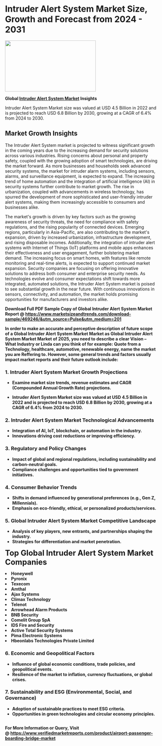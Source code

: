 <H1>Intruder Alert System Market Size, Growth and Forecast from 2024 - 2031</H1><img class="aligncenter size-medium wp-image-584254" src="https://thirdeyenews.in/wp-content/uploads/2024/09/Global-Market-Research-300x168.jpeg" alt="" width="300" height="168" /><p><strong>Global&nbsp;<a href="https://www.marketsizeandtrends.com/download-sample/469246/&amp;utm_source=Pulse&amp;utm_medium=201">Intruder Alert System Market</a> Insights</strong></p><p>Intruder Alert System Market size was valued at USD 4.5 Billion in 2022 and is projected to reach USD 6.8 Billion by 2030, growing at a CAGR of 6.4% from 2024 to 2030.</p><p><h2>Market Growth Insights</h2> <p>The Intruder Alert System market is projected to witness significant growth in the coming years due to the increasing demand for security solutions across various industries. Rising concerns about personal and property safety, coupled with the growing adoption of smart technologies, are driving the market forward. As more businesses and households seek advanced security systems, the market for intruder alarm systems, including sensors, alarms, and surveillance equipment, is expected to expand. The increasing trend of home automation and the integration of artificial intelligence (AI) in security systems further contribute to market growth. The rise in urbanization, coupled with advancements in wireless technology, has spurred the development of more sophisticated and user-friendly intruder alert systems, making them increasingly accessible to consumers and businesses alike.</p> <p><strong></strong></p> <p>The market's growth is driven by key factors such as the growing awareness of security threats, the need for compliance with safety regulations, and the rising popularity of connected devices. Emerging regions, particularly in Asia-Pacific, are also contributing to the market's expansion, driven by increased urbanization, infrastructure development, and rising disposable incomes. Additionally, the integration of intruder alert systems with Internet of Things (IoT) platforms and mobile apps enhances their effectiveness and user engagement, further bolstering market demand. The increasing focus on smart homes, with features like remote monitoring and real-time alerts, is expected to support continued market expansion. Security companies are focusing on offering innovative solutions to address both consumer and enterprise security needs. As technologies evolve and consumer expectations shift towards more integrated, automated solutions, the Intruder Alert System market is poised to see substantial growth in the near future. With continuous innovations in sensors, connectivity, and automation, the market holds promising opportunities for manufacturers and investors alike.</p> <p><strong></p><p><span class=""><strong>Download Full PDF Sample Copy of Global Intruder Alert System Market Report</strong> @ <a href="https://www.marketsizeandtrends.com/download-sample/469246/&amp;utm_source=Pulse&amp;utm_medium=201" target="_blank">https://www.marketsizeandtrends.com/download-sample/469246/&amp;utm_source=Pulse&amp;utm_medium=201</a></span></p><p>In order to make an accurate and perceptive description of future scope of a Global&nbsp;Intruder Alert System Market Market as Global&nbsp;Intruder Alert System Market Market of 2025, you need to describe a clear Vision &ndash; What Industry or Linda can you think of for example: Quote from a Technology, healthcare, automotive, renewable energy, name the market you are Reffering to. However, some general trends and factors usually impact market reports and their future outlook include:</p><h3>1.&nbsp;<strong>Intruder Alert System Market Growth Projections</strong></h3><ul><li>Examine market size trends, revenue estimates and CAGR (Compounded Annual Growth Rate) projections.</li><li><p>Intruder Alert System Market size was valued at USD 4.5 Billion in 2022 and is projected to reach USD 6.8 Billion by 2030, growing at a CAGR of 6.4% from 2024 to 2030.</p></li></ul><h3>2.&nbsp;<strong>Intruder Alert System Market Technological Advancements</strong></h3><ul><li>Integration of AI, IoT, blockchain, or automation in the industry.</li><li>Innovations driving cost reductions or improving efficiency.</li></ul><h3>3.&nbsp;<strong>Regulatory and Policy Changes</strong></h3><ul><li>Impact of global and regional regulations, including sustainability and carbon-neutral goals.</li><li>Compliance challenges and opportunities tied to government initiatives.</li></ul><h3>4.&nbsp;<strong>Consumer Behavior Trends</strong></h3><ul><li>Shifts in demand influenced by generational preferences (e.g., Gen Z, Millennials).</li><li>Emphasis on eco-friendly, ethical, or personalized products/services.</li></ul><h3>5.&nbsp;<strong>Global Intruder Alert System Market Competitive Landscape</strong></h3><ul><li>Analysis of key players, new entrants, and partnerships shaping the industry.</li><li>Strategies for differentiation and market penetration.</li></ul><p data-pm-slice="1 1 []"><span style="color: inherit; font-family: inherit; font-size: 25px;">Top Global Intruder Alert System Market Companies</span></p><div class="" data-test-id=""><p><li>Honeywell</li><li> Pyronix</li><li> Texecom</li><li> Amthal</li><li> Ajax Systems</li><li> Climax Technology</li><li> Telenot</li><li> Arrowhead Alarm Products</li><li> BNB Security</li><li> Comelit Group SpA</li><li> IDS Fire and Security</li><li> Active Total Security Systems</li><li> Pima Electronic Systems</li><li> Hbeonlabs Technologies Private Limited</li></p></div><h3>6.&nbsp;<strong>Economic and Geopolitical Factors</strong></h3><ul><li>Influence of global economic conditions, trade policies, and geopolitical events.</li><li>Resilience of the market to inflation, currency fluctuations, or global crises.</li></ul><h3>7.&nbsp;<strong>Sustainability and ESG (Environmental, Social, and Governance)</strong></h3><ul><li>Adoption of sustainable practices to meet ESG criteria.</li><li>Opportunities in green technologies and circular economy principles.</li></ul><h2><strong style="font-size: 14px;">For More Information or Query, Visit @&nbsp;</strong><a style="background-color: #ffffff; font-size: 14px;" href="https://www.marketsizeandtrends.com/report/intruder-alert-system-market/" target="_blank">https://www.verifiedmarketreports.com/product/airport-passenger-boarding-bridge-market</a></h2>